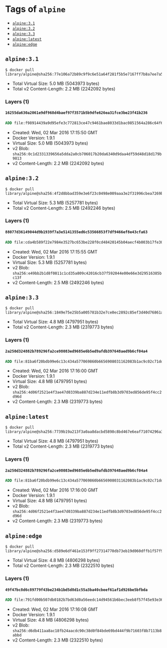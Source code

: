 <!-- THIS FILE IS GENERATED VIA '.template-helpers/generate-tag-details.pl' -->

# Tags of `alpine`

-	[`alpine:3.1`](#alpine31)
-	[`alpine:3.2`](#alpine32)
-	[`alpine:3.3`](#alpine33)
-	[`alpine:latest`](#alpinelatest)
-	[`alpine:edge`](#alpineedge)

## `alpine:3.1`

```console
$ docker pull library/alpine@sha256:77e106a72b89c9f9c6e51a64f281f5b5e7167ff7b8a7ee7a501f6018bc48b6bc
```

-	Total Virtual Size: 5.0 MB (5043973 bytes)
-	Total v2 Content-Length: 2.2 MB (2242092 bytes)

### Layers (1)

#### `16255da630a2061e9df968d4baef97f3571b5b9dfe626ea31fce3be23f41b236`

```dockerfile
ADD file:f98914439a9d95efe3c772813ce47c9461bae8033d1bac0851564a286c64f670 in /
```

-	Created: Wed, 02 Mar 2016 17:15:50 GMT
-	Docker Version: 1.9.1
-	Virtual Size: 5.0 MB (5043973 bytes)
-	v2 Blob: `sha256:0c1d2331339656a5dda2a0cb706017b20da6340d9daa4df59d48d18d179b9813`
-	v2 Content-Length: 2.2 MB (2242092 bytes)

## `alpine:3.2`

```console
$ docker pull library/alpine@sha256:4f2d8bbad359e3e6f23c0498e009aaa3e2f31996cbea7269b78f92ee43647811
```

-	Total Virtual Size: 5.3 MB (5257781 bytes)
-	Total v2 Content-Length: 2.5 MB (2492246 bytes)

### Layers (1)

#### `88077d36149044d9b1939f7a3e5141355ed6c53566853f7df9466ef8e43cfa63`

```dockerfile
ADD file:cda4b589f22e7984e3527bc653be228f0cd48420145b04aecf4b003b17fe3043 in /
```

-	Created: Wed, 02 Mar 2016 17:15:55 GMT
-	Docker Version: 1.9.1
-	Virtual Size: 5.3 MB (5257781 bytes)
-	v2 Blob: `sha256:e49bb2b1d8f0811c1cd35a809c42016cb37f592044e00e66e3d29516385bc13f`
-	v2 Content-Length: 2.5 MB (2492246 bytes)

## `alpine:3.3`

```console
$ docker pull library/alpine@sha256:1849e75e25b5a005781b32e7ce0ec2892c85ef3d40d76861a6d3c721f1acc353
```

-	Total Virtual Size: 4.8 MB (4797951 bytes)
-	Total v2 Content-Length: 2.3 MB (2319773 bytes)

### Layers (1)

#### `2a250d324882b789296fa2ce98083ed9685e6b5ed9afdb397648aed9b6cf04a4`

```dockerfile
ADD file:81ba6f20bdb99e6c13c434a577069860b6656908031162083b1ac9c02c71dd9f in /
```

-	Created: Wed, 02 Mar 2016 17:16:00 GMT
-	Docker Version: 1.9.1
-	Virtual Size: 4.8 MB (4797951 bytes)
-	v2 Blob: `sha256:4d06f2521e4f3ae47d0339ba887d234e11edfb8b3d9703ed856de95f4cc2d96d`
-	v2 Content-Length: 2.3 MB (2319773 bytes)

## `alpine:latest`

```console
$ docker pull library/alpine@sha256:7739b19a213f3a0aa8dacbd5898c8bd467e6eaf71074296a3d75824e76257396
```

-	Total Virtual Size: 4.8 MB (4797951 bytes)
-	Total v2 Content-Length: 2.3 MB (2319773 bytes)

### Layers (1)

#### `2a250d324882b789296fa2ce98083ed9685e6b5ed9afdb397648aed9b6cf04a4`

```dockerfile
ADD file:81ba6f20bdb99e6c13c434a577069860b6656908031162083b1ac9c02c71dd9f in /
```

-	Created: Wed, 02 Mar 2016 17:16:00 GMT
-	Docker Version: 1.9.1
-	Virtual Size: 4.8 MB (4797951 bytes)
-	v2 Blob: `sha256:4d06f2521e4f3ae47d0339ba887d234e11edfb8b3d9703ed856de95f4cc2d96d`
-	v2 Content-Length: 2.3 MB (2319773 bytes)

## `alpine:edge`

```console
$ docker pull library/alpine@sha256:d589e6df461e153f9ff27314770db73eb19d060dffb1f57f912f89039781d8d5
```

-	Total Virtual Size: 4.8 MB (4806298 bytes)
-	Total v2 Content-Length: 2.3 MB (2322510 bytes)

### Layers (1)

#### `49f47bc8d6c89779f43be234b1bd5d8d1c55a3ba40cbeef61af1d926be5bfbda`

```dockerfile
ADD file:791fd00b507db0182b7bd63d0a56eedc14d94561b6bec3eeb8f57f45e93e36ba in /
```

-	Created: Wed, 02 Mar 2016 17:16:08 GMT
-	Docker Version: 1.9.1
-	Virtual Size: 4.8 MB (4806298 bytes)
-	v2 Blob: `sha256:d6db411aa8ac18fb24aacdc90c38d0f84bde69bd444f9b71603f8b7113b8abbd`
-	v2 Content-Length: 2.3 MB (2322510 bytes)
